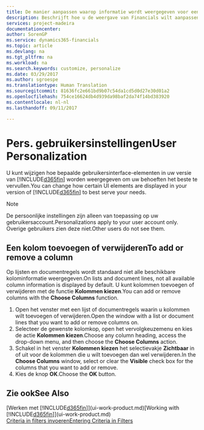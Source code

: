 ```yaml
---
title: De manier aanpassen waarop informatie wordt weergegeven voor een gebruikersaccount | Microsoft Docs
description: Beschrijft hoe u de weergave van Financials wilt aanpassen voor uw gebruikersaccount.
services: project-madeira
documentationcenter: 
author: SorenGP
ms.service: dynamics365-financials
ms.topic: article
ms.devlang: na
ms.tgt_pltfrm: na
ms.workload: na
ms.search.keywords: customize, personalize
ms.date: 03/29/2017
ms.author: sgroespe
ms.translationtype: Human Translation
ms.sourcegitcommit: 81636fc2e661bd9b07c54da1cd5d0d27e30d01a2
ms.openlocfilehash: 754ce16624db4d939da98baf2da74f14bd383920
ms.contentlocale: nl-nl
ms.lasthandoff: 09/11/2017

---
```

# <a name="user-personalization"></a><span data-ttu-id="08c15-103">Pers. gebruikersinstellingen</span><span class="sxs-lookup"><span data-stu-id="08c15-103">User Personalization</span></span>
<span data-ttu-id="08c15-104">U kunt wijzigen hoe bepaalde gebruikersinterface-elementen in uw versie van [!INCLUDE[d365fin](includes/d365fin_md.md)] worden weergegeven om uw behoeften het beste te vervullen.</span><span class="sxs-lookup"><span data-stu-id="08c15-104">You can change how certain UI elements are displayed in your version of [!INCLUDE[d365fin](includes/d365fin_md.md)] to best serve your needs.</span></span>

> [!NOTE]  
>   <span data-ttu-id="08c15-105">De persoonlijke instellingen zijn alleen van toepassing op uw gebruikersaccount.</span><span class="sxs-lookup"><span data-stu-id="08c15-105">Personalizations apply to your user account only.</span></span> <span data-ttu-id="08c15-106">Overige gebruikers zien deze niet.</span><span class="sxs-lookup"><span data-stu-id="08c15-106">Other users do not see them.</span></span>

## <a name="to-add-or-remove-a-column"></a><span data-ttu-id="08c15-107">Een kolom toevoegen of verwijderen</span><span class="sxs-lookup"><span data-stu-id="08c15-107">To add or remove a column</span></span>
<span data-ttu-id="08c15-108">Op lijsten en documentregels wordt standaard niet alle beschikbare kolominformatie weergegeven.</span><span class="sxs-lookup"><span data-stu-id="08c15-108">On lists and document lines, not all available column information is displayed by default.</span></span> <span data-ttu-id="08c15-109">U kunt kolommen toevoegen of verwijderen met de functie **Kolommen kiezen**.</span><span class="sxs-lookup"><span data-stu-id="08c15-109">You can add or remove columns with the **Choose Columns** function.</span></span>

1. <span data-ttu-id="08c15-110">Open het venster met een lijst of documentregels waarin u kolommen wilt toevoegen of verwijderen.</span><span class="sxs-lookup"><span data-stu-id="08c15-110">Open the window with a list or document lines that you want to add or remove columns on.</span></span>
2. <span data-ttu-id="08c15-111">Selecteer de gewenste kolomkop, open het vervolgkeuzemenu en kies de actie **Kolommen kiezen**.</span><span class="sxs-lookup"><span data-stu-id="08c15-111">Choose any column heading, access the drop-down menu, and then choose the **Choose Columns** action.</span></span>
3. <span data-ttu-id="08c15-112">Schakel in het venster **Kolommen kiezen** het selectievakje **Zichtbaar** in of uit voor de kolommen die u wilt toevoegen dan wel verwijderen.</span><span class="sxs-lookup"><span data-stu-id="08c15-112">In the **Choose Columns** window, select or clear the **Visible** check box for the columns that you want to add or remove.</span></span>
4. <span data-ttu-id="08c15-113">Kies de knop **OK**.</span><span class="sxs-lookup"><span data-stu-id="08c15-113">Choose the **OK** button.</span></span>

## <a name="see-also"></a><span data-ttu-id="08c15-114">Zie ook</span><span class="sxs-lookup"><span data-stu-id="08c15-114">See Also</span></span>
<span data-ttu-id="08c15-115">[Werken met [!INCLUDE[d365fin](includes/d365fin_md.md)]](ui-work-product.md)</span><span class="sxs-lookup"><span data-stu-id="08c15-115">[Working with [!INCLUDE[d365fin](includes/d365fin_md.md)]](ui-work-product.md)</span></span>  
[<span data-ttu-id="08c15-116">Criteria in filters invoeren</span><span class="sxs-lookup"><span data-stu-id="08c15-116">Entering Criteria in Filters</span></span>](ui-enter-criteria-filters.md)

